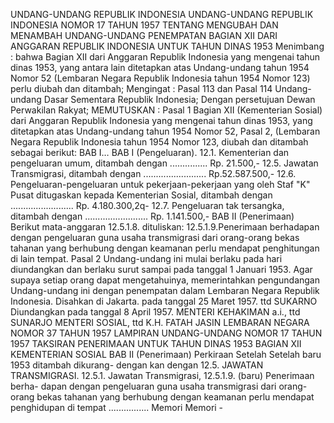 UNDANG-UNDANG REPUBLIK INDONESIA UNDANG-UNDANG REPUBLIK INDONESIA NOMOR 17 TAHUN 1957 TENTANG MENGUBAH DAN MENAMBAH UNDANG-UNDANG PENEMPATAN BAGIAN XII DARI ANGGARAN REPUBLIK INDONESIA UNTUK TAHUN DINAS 1953
Menimbang :
 bahwa Bagian XII dari Anggaran Republik Indonesia yang mengenai tahun dinas 1953, yang antara lain ditetapkan atas Undang-undang tahun 1954 Nomor 52 (Lembaran Negara Republik Indonesia tahun 1954 Nomor 123) perlu diubah dan ditambah;
Mengingat :
 Pasal 113 dan Pasal 114 Undang-undang Dasar Sementara Republik Indonesia; Dengan persetujuan Dewan Perwakilan Rakyat;
MEMUTUSKAN :
Pasal 1
Bagian XII (Kementerian Sosial) dari Anggaran Republik Indonesia yang mengenai tahun dinas 1953, yang ditetapkan atas Undang-undang tahun 1954 Nomor 52, Pasal 2, (Lembaran Negara Republik Indonesia tahun 1954 Nomor 123, diubah dan ditambah sebagai berikut: BAB I… BAB I (Pengeluaran).
12.1. Kementerian dan pengeluaran umum, ditambah dengan ............... Rp. 21.500,- 12.5. Jawatan Transmigrasi, ditambah dengan ......................... Rp.52.587.500,- 12.6. Pengeluaran-pengeluaran untuk pekerjaan-pekerjaan yang oleh Staf "K" Pusat ditugaskan kepada Kementerian Sosial, ditambah dengan ......................... Rp. 4.180.300,2q- 12.7. Pengeluaran tak tersangka, ditambah dengan ......................... Rp. 1.141.500,- BAB II (Penerimaan) Berikut mata-anggaran 12.5.1.8. dituliskan:
12.5.1.9.Penerimaan berhadapan dengan pengeluaran guna usaha transmigrasi dari orang-orang bekas tahanan yang berhubung dengan keamanan perlu mendapat penghitungan di lain tempat.
Pasal 2
Undang-undang ini mulai berlaku pada hari diundangkan dan berlaku surut sampai pada tanggal 1 Januari 1953. Agar supaya setiap orang dapat mengetahuinya, memerintahkan pengundangan Undang-undang ini dengan penempatan dalam Lembaran Negara Republik Indonesia. Disahkan di Jakarta. pada tanggal 25 Maret 1957. ttd SUKARNO Diundangkan pada tanggal 8 April 1957. MENTERI KEHAKIMAN a.i., ttd SUNARJO MENTERI SOSIAL, ttd K.H. FATAH JASIN LEMBARAN NEGARA NOMOR 37 TAHUN 1957 LAMPIRAN UNDANG-UNDANG NOMOR 17 TAHUN 1957 TAKSIRAN PENERIMAAN UNTUK TAHUN DINAS 1953 BAGIAN XII KEMENTERIAN SOSIAL BAB II (Penerimaan) Perkiraan Setelah Setelah baru 1953 ditambah dikurang- dengan kan dengan 12.5. JAWATAN TRANSMIGRASI.
12.5.1. Jawatan Transmigrasi, 12.5.1.9. (baru) Penerimaan berha- dapan dengan pengeluaran guna usaha transmigrasi dari orang-orang bekas tahanan yang berhubung dengan keamanan perlu mendapat penghidupan di tempat ................ Memori Memori -